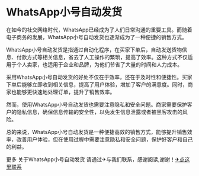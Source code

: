 # WhatsApp小号自动发货

在如今的社交网络时代，WhatsApp已经成为了人们日常沟通的重要工具。而随着电子商务的发展，WhatsApp小号自动发货也逐渐成为了一种便捷的销售方式。

WhatsApp小号自动发货是指通过自动化程序，在买家下单后，自动发送货物信息、付款方式等相关信息，省去了人工操作的繁琐，提高了效率。这种方式不仅适用于个人卖家，也适用于企业和品牌，为他们节省了大量的时间和人力成本。

采用WhatsApp小号自动发货的好处不仅在于效率，还在于及时性和便捷性。买家下单后能够立即收到相关信息，提高了用户体验，增加了客户的满意度。同时，商家也能够更快速地处理订单，提升了销售效率。

然而，使用WhatsApp小号自动发货也需要注意隐私和安全问题。商家需要保护客户的隐私信息，确保信息传输的安全性，以免发生信息泄露或者被黑客攻击的风险。

总的来说，WhatsApp小号自动发货是一种便捷高效的销售方式，能够提升销售效率，改善用户体验，但在使用过程中需要注意隐私和安全问题，保护好客户和自己的利益。

更多 关于WhatsApp小号自动发货 请通过✈与我们联系，感谢阅读,谢谢！[✈点这里联系](https://1.k02.cc)